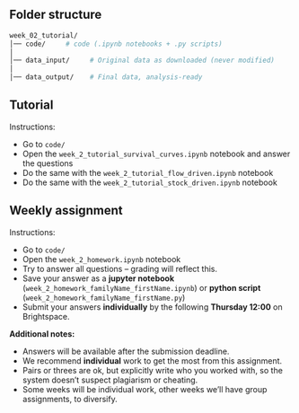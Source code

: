 
## Folder structure


```bash
week_02_tutorial/
│── code/     # code (.ipynb notebooks + .py scripts)
│
│── data_input/     # Original data as downloaded (never modified)
│
│── data_output/    # Final data, analysis-ready
```


## Tutorial

Instructions:
- Go to `code/`
- Open the `week_2_tutorial_survival_curves.ipynb` notebook and answer the questions
- Do the same with the `week_2_tutorial_flow_driven.ipynb` notebook
- Do the same with the `week_2_tutorial_stock_driven.ipynb` notebook


## Weekly assignment

Instructions:
- Go to `code/`
- Open the `week_2_homework.ipynb` notebook
- Try to answer all questions – grading will reflect this.
- Save your answer as a **jupyter notebook** (`week_2_homework_familyName_firstName.ipynb`) or **python script** (`week_2_homework_familyName_firstName.py`)
- Submit your answers **individually** by the following **Thursday 12:00** on Brightspace.

**Additional notes:**
- Answers will be available after the submission deadline.
- We recommend **individual** work to get the most from this assignment.
- Pairs or threes are ok, but explicitly write who you worked with, so the system doesn’t suspect plagiarism or cheating.
- Some weeks will be individual work, other weeks we’ll have group assignments, to diversify.
